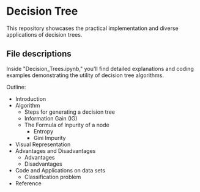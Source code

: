 # Decision Tree

This repository showcases the practical implementation and diverse applications of decision trees.

## File descriptions
Inside "Decision_Trees.ipynb," you'll find detailed explanations and coding examples demonstrating the utility of decision tree algorithms.

Outline:
- Introduction
- Algorithm
    - Steps for generating a decision tree
    - Information Gain (IG)
    - The Formula of Inpurity of a node
        - Entropy
        - Gini Impurity
- Visual Representation
- Advantages and Disadvantages
    - Advantages
    - Disadvantages
- Code and Applications on data sets
    - Classification problem
- Reference

